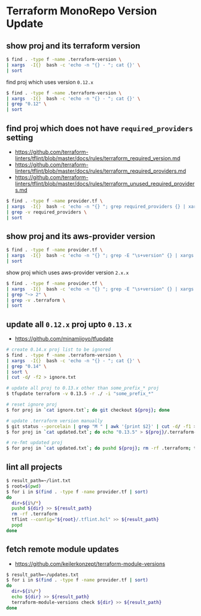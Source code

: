 # Terraform MonoRepo Version Update

## show proj and its terraform version
```bash
$ find . -type f -name .terraform-version \
| xargs  -I{}  bash -c 'echo -n "{} - "; cat {}' \
| sort
```

find proj which uses version `0.12.x`
```bash
$ find . -type f -name .terraform-version \
| xargs  -I{}  bash -c 'echo -n "{} - "; cat {}' \
| grep "0.12" \
| sort
```

## find proj which does not have `required_providers` setting
* https://github.com/terraform-linters/tflint/blob/master/docs/rules/terraform_required_version.md
* https://github.com/terraform-linters/tflint/blob/master/docs/rules/terraform_required_providers.md
* https://github.com/terraform-linters/tflint/blob/master/docs/rules/terraform_unused_required_providers.md

```bash
$ find . -type f -name provider.tf \
| xargs  -I{}  bash -c 'echo -n "{} "; grep required_providers {} | xargs echo -n; echo ""' \
| grep -v required_providers \
| sort
```

## show proj and its aws-provider version
```bash
$ find . -type f -name provider.tf \
| xargs  -I{}  bash -c 'echo -n "{} "; grep -E "\s+version" {} | xargs echo -n; echo ""' \
| sort
```

show proj which uses aws-provider version `2.x.x`
```bash
$ find . -type f -name provider.tf \
| xargs  -I{}  bash -c 'echo -n "{} "; grep -E "\s+version" {} | xargs echo -n; echo ""' \
| grep "~> 2" \
| grep -v .terraform \
| sort
```

## update all `0.12.x` proj upto `0.13.x`
* https://github.com/minamijoyo/tfupdate

```bash
# create 0.14.x proj list to be ignored
$ find . -type f -name .terraform-version \
| xargs  -I{}  bash -c 'echo -n "{} - "; cat {}' \
| grep "0.14" \
| sort \
| cut -d/ -f2 > ignore.txt

# update all proj to 0.13.x other than some_prefix_* proj
$ tfupdate terraform -v 0.13.5 -r ./ -i "some_prefix_*"

# reset ignore proj
$ for proj in `cat ignore.txt`; do git checkout ${proj}; done

# update .terraform version manually
$ git status --porcelain | grep "M " | awk '{print $2}' | cut -d/ -f1 > updated.txt
$ for proj in `cat updated.txt`; do echo "0.13.5" > ${proj}/.terraform-version; done

# re-fmt updated proj
$ for proj in `cat updated.txt`; do pushd ${proj}; rm -rf .terraform; terraform init; terraform fmt -recursive; popd; done
```

## lint all projects
```bash
$ result_path=~/lint.txt
$ root=$(pwd)
$ for i in $(find . -type f -name provider.tf | sort)
do
  dir=${i%/*}
  pushd ${dir} >> ${result_path}
  rm -rf .terraform
  tflint --config="${root}/.tflint.hcl" >> ${result_path}
  popd
done
```

## fetch remote module updates
* https://github.com/keilerkonzept/terraform-module-versions
```bash
$ result_path=~/updates.txt
$ for i in $(find . -type f -name provider.tf | sort)
do
  dir=${i%/*}
  echo ${dir} >> ${result_path}
  terraform-module-versions check ${dir} >> ${result_path}
done
```
